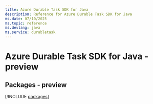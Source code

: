 ```yaml
---
title: Azure Durable Task SDK for Java
description: Reference for Azure Durable Task SDK for Java
ms.date: 07/10/2025
ms.topic: reference
ms.devlang: java
ms.service: durabletask
---
```

# Azure Durable Task SDK for Java - preview
## Packages - preview
[!INCLUDE [packages](durable-task-index.md)]